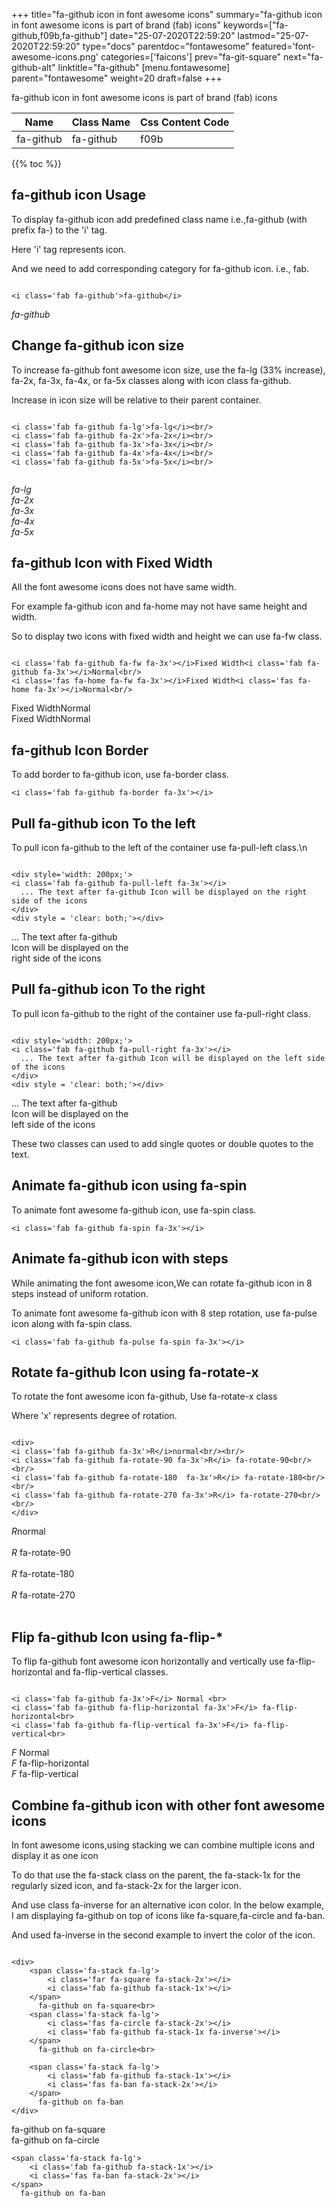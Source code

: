 +++
title="fa-github icon in font awesome icons"
summary="fa-github icon in font awesome icons is part of brand (fab) icons"
keywords=["fa-github,f09b,fa-github"]
date="25-07-2020T22:59:20"
lastmod="25-07-2020T22:59:20"
type="docs"
parentdoc="fontawesome"
featured='font-awesome-icons.png'
categories=['faicons']
prev="fa-git-square"
next="fa-github-alt"
linktitle="fa-github"
[menu.fontawesome]
parent="fontawesome"
weight=20
draft=false
+++


fa-github icon in font awesome icons is part of brand (fab) icons

<div class='table-responsive'><table class='table'><thead><tr><th>Name</th><th>Class Name</th><th>Css Content Code</th></tr></thead><tbody><tr><td>fa-github</td><td>fa-github</td><td>f09b</td></tr></tbody></table></div>


{{% toc %}}


## fa-github icon Usage

To display fa-github icon add predefined class name i.e.,fa-github (with prefix fa-) to the 'i' tag.

Here 'i' tag represents icon.

And we need to add corresponding category for fa-github icon. i.e., fab.


```

<i class='fab fa-github'>fa-github</i>
```

<i class='fab fa-github'>fa-github</i>




## Change fa-github icon size
To increase fa-github font awesome icon size, use the fa-lg (33% increase), fa-2x, fa-3x, fa-4x, or fa-5x classes along with icon class fa-github.

Increase in icon size will be relative to their parent container. 

```

<i class='fab fa-github fa-lg'>fa-lg</i><br/>
<i class='fab fa-github fa-2x'>fa-2x</i><br/>
<i class='fab fa-github fa-3x'>fa-3x</i><br/>
<i class='fab fa-github fa-4x'>fa-4x</i><br/>
<i class='fab fa-github fa-5x'>fa-5x</i><br/>
            
```

<i class='fab fa-github fa-lg'>fa-lg</i><br/>
<i class='fab fa-github fa-2x'>fa-2x</i><br/>
<i class='fab fa-github fa-3x'>fa-3x</i><br/>
<i class='fab fa-github fa-4x'>fa-4x</i><br/>
<i class='fab fa-github fa-5x'>fa-5x</i><br/>
            



## fa-github Icon with Fixed Width 

All the font awesome icons does not have same width.

For example fa-github icon and fa-home may not have same height and width.

So to display two icons with fixed width and height we can use fa-fw class.


```

<i class='fab fa-github fa-fw fa-3x'></i>Fixed Width<i class='fab fa-github fa-3x'></i>Normal<br/>
<i class='fas fa-home fa-fw fa-3x'></i>Fixed Width<i class='fas fa-home fa-3x'></i>Normal<br/>
```

<i class='fab fa-github fa-fw fa-3x'></i>Fixed Width<i class='fab fa-github fa-3x'></i>Normal<br/>
<i class='fas fa-home fa-fw fa-3x'></i>Fixed Width<i class='fas fa-home fa-3x'></i>Normal<br/>



## fa-github Icon Border 

To add border to fa-github icon, use fa-border class.


```
<i class='fab fa-github fa-border fa-3x'></i>

```
<i class='fab fa-github fa-border fa-3x'></i>





## Pull fa-github icon To the left

To pull icon fa-github to the left of the container use fa-pull-left class.\n

```

<div style='width: 200px;'>
<i class='fab fa-github fa-pull-left fa-3x'></i>
  ... The text after fa-github Icon will be displayed on the right side of the icons
</div>
<div style = 'clear: both;'></div>
```

<div style='width: 200px;'>
<i class='fab fa-github fa-pull-left fa-3x'></i>
  ... The text after fa-github Icon will be displayed on the right side of the icons
</div>
<div style = 'clear: both;'></div>




## Pull fa-github icon To the right
To pull icon fa-github to the right of the container use fa-pull-right class.

```

<div style='width: 200px;'>
<i class='fab fa-github fa-pull-right fa-3x'></i>
  ... The text after fa-github Icon will be displayed on the left side of the icons
</div>
<div style = 'clear: both;'></div>
```

<div style='width: 200px;'>
<i class='fab fa-github fa-pull-right fa-3x'></i>
  ... The text after fa-github Icon will be displayed on the left side of the icons
</div>
<div style = 'clear: both;'></div>

These two classes can used to add single quotes or double quotes to the text.


## Animate fa-github icon using fa-spin
To animate font awesome fa-github icon, use fa-spin class.

```
<i class='fab fa-github fa-spin fa-3x'></i>
```
<i class='fab fa-github fa-spin fa-3x'></i>




## Animate fa-github icon with steps
While animating the font awesome icon,We can rotate fa-github icon in 8 steps instead of uniform rotation.

To animate font awesome fa-github icon with 8 step rotation, use fa-pulse icon along with fa-spin class.


```
<i class='fab fa-github fa-pulse fa-spin fa-3x'></i>

```
<i class='fab fa-github fa-pulse fa-spin fa-3x'></i>





## Rotate fa-github Icon using fa-rotate-x
To rotate the font awesome icon fa-github, Use fa-rotate-x class

Where 'x' represents degree of rotation.


```

<div>
<i class='fab fa-github fa-3x'>R</i>normal<br/><br/>
<i class='fab fa-github fa-rotate-90 fa-3x'>R</i> fa-rotate-90<br/><br/> 
<i class='fab fa-github fa-rotate-180  fa-3x'>R</i> fa-rotate-180<br/><br/> 
<i class='fab fa-github fa-rotate-270 fa-3x'>R</i> fa-rotate-270<br/><br/>
</div>
```

<div>
<i class='fab fa-github fa-3x'>R</i>normal<br/><br/>
<i class='fab fa-github fa-rotate-90 fa-3x'>R</i> fa-rotate-90<br/><br/> 
<i class='fab fa-github fa-rotate-180  fa-3x'>R</i> fa-rotate-180<br/><br/> 
<i class='fab fa-github fa-rotate-270 fa-3x'>R</i> fa-rotate-270<br/><br/>
</div>




## Flip fa-github Icon using fa-flip-*
To flip fa-github font awesome icon horizontally and vertically use fa-flip-horizontal and fa-flip-vertical classes. 

```

<i class='fab fa-github fa-3x'>F</i> Normal <br>
<i class='fab fa-github fa-flip-horizontal fa-3x'>F</i> fa-flip-horizontal<br>
<i class='fab fa-github fa-flip-vertical fa-3x'>F</i> fa-flip-vertical<br>
```

<i class='fab fa-github fa-3x'>F</i> Normal <br>
<i class='fab fa-github fa-flip-horizontal fa-3x'>F</i> fa-flip-horizontal<br>
<i class='fab fa-github fa-flip-vertical fa-3x'>F</i> fa-flip-vertical<br>




## Combine fa-github icon with other font awesome icons
In font awesome icons,using stacking we can combine multiple icons and display it as one icon 

To do that use the fa-stack class on the parent, the fa-stack-1x for the regularly sized icon, and fa-stack-2x for the larger icon.

And use class fa-inverse for an alternative icon color. 
In the below example, I am displaying fa-github on top of icons like fa-square,fa-circle and fa-ban.

And used fa-inverse in the second example to invert the color of the icon.

```

<div>
    <span class='fa-stack fa-lg'>
        <i class='far fa-square fa-stack-2x'></i>
        <i class='fab fa-github fa-stack-1x'></i>
    </span>
      fa-github on fa-square<br>
    <span class='fa-stack fa-lg'>
        <i class='fas fa-circle fa-stack-2x'></i>
        <i class='fab fa-github fa-stack-1x fa-inverse'></i>
    </span>
      fa-github on fa-circle<br>

    <span class='fa-stack fa-lg'>
        <i class='fab fa-github fa-stack-1x'></i>
        <i class='fas fa-ban fa-stack-2x'></i>
    </span>
      fa-github on fa-ban
</div>
```

<div>
    <span class='fa-stack fa-lg'>
        <i class='far fa-square fa-stack-2x'></i>
        <i class='fab fa-github fa-stack-1x'></i>
    </span>
      fa-github on fa-square<br>
    <span class='fa-stack fa-lg'>
        <i class='fas fa-circle fa-stack-2x'></i>
        <i class='fab fa-github fa-stack-1x fa-inverse'></i>
    </span>
      fa-github on fa-circle<br>

    <span class='fa-stack fa-lg'>
        <i class='fab fa-github fa-stack-1x'></i>
        <i class='fas fa-ban fa-stack-2x'></i>
    </span>
      fa-github on fa-ban
</div>







